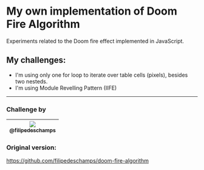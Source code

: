 # My own implementation of Doom Fire Algorithm

Experiments related to the Doom fire effect implemented in JavaScript.  

## My challenges:
- I'm using only one for loop to iterate over table cells (pixels), besides two nesteds.
- I'm using Module Revelling Pattern (IIFE)

---

### Challenge by
| [<img src="https://avatars0.githubusercontent.com/u/4248081?v=3&s=115"><br><sub>@filipedeschamps</sub>](https://github.com/filipedeschamps) |
| :---: |

### Original version:
<https://github.com/filipedeschamps/doom-fire-algorithm>  
